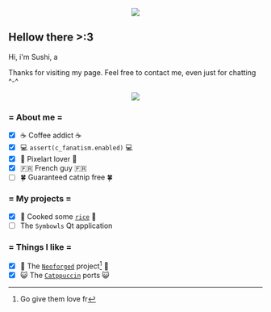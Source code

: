 <p align=center>
    <img align="center" src="https://ih1.redbubble.net/image.5500570718.6485/raf,360x360,075,t,fafafa:ca443f4786.jpg">
</p>

## Hellow there >:3
Hi, i'm Sushi, a 

Thanks for visiting my page. Feel free to contact me, even just for chatting ^-^

<p align=center>
    <a href="https://discordapp.com/users/297750529076101121">
        <img src="https://dcbadge.limes.pink/api/shield/297750529076101121">
    </a>
</a>

### = About me =
- [x] ☕ Coffee addict ☕
- [x] 💻 `assert(c_fanatism.enabled)` 💻
- [x] 💜 Pixelart lover 💜
- [x] 🇫🇷 French guy 🇫🇷
- [ ] 🍀 Guaranteed catnip free 🍀

### = My projects =
- [x] 🍚 Cooked some [`rice`](https://github.com/SushiCannibale/dotfiles) 🍚
- [ ] The `Symbowls` Qt application  

### = Things I like =
- [x] 🦊 The [`Neoforged`](https://github.com/neoforged) project[^1] 🦊
- [x] 😺 The [`Catppuccin`](https://catppuccin.com/) ports 😺

<!-- <p align=center>
    <img src="https://steamuserimages-a.akamaihd.net/ugc/1735548302430446518/B2D8DFF66F7E62D3A6084CD861D9F1B8F53DE527/?imw=512&&ima=fit&impolicy=Letterbox&imcolor=%23000000&letterbox=false">
</p> -->

[^1]: Go give them love fr